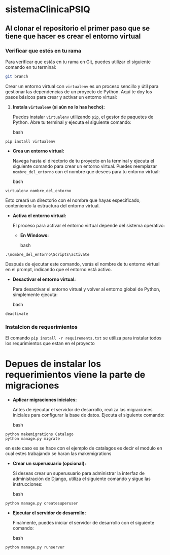 # sistemaClinicaPSIQ
 
## Al clonar el repositorio el primer paso que se tiene que hacer es crear el entorno virtual

### Verificar que estés en tu rama

Para verificar que estás en tu rama en Git, puedes utilizar el siguiente comando en tu terminal:

```bash
git branch
````
Crear un entorno virtual con `virtualenv` es un proceso sencillo y útil para gestionar las dependencias de un proyecto de Python. Aquí te doy los pasos básicos para crear y activar un entorno virtual:

1. **Instala `virtualenv` (si aún no lo has hecho):**
    
    Puedes instalar `virtualenv` utilizando `pip`, el gestor de paquetes de Python. Abre tu terminal y ejecuta el siguiente comando:
    
    bash
    

```
pip install virtualenv
```
    
- **Crea un entorno virtual:**
    
    Navega hasta el directorio de tu proyecto en la terminal y ejecuta el siguiente comando para crear un entorno virtual. Puedes reemplazar `nombre_del_entorno` con el nombre que desees para tu entorno virtual:
    
    bash
```
virtualenv nombre_del_entorno
```

    
Esto creará un directorio con el nombre que hayas especificado, conteniendo la estructura del entorno virtual.
    
- **Activa el entorno virtual:**
    
    El proceso para activar el entorno virtual depende del sistema operativo:
    
    - **En Windows:**
        
        bash
```
.\nombre_del_entorno\Scripts\activate
```
    
    
Después de ejecutar este comando, verás el nombre de tu entorno virtual en el prompt, indicando que el entorno está activo.
    
- **Desactivar el entorno virtual:**
    
    Para desactivar el entorno virtual y volver al entorno global de Python, simplemente ejecuta:
    
    bash
    

```bash
deactivate
```

### Instalcion de requerimientos 

El comando ``pip install -r requirements.txt`` se utiliza para instalar todos los requrimientos que estan en el proyecto

# Depues de instalar los requerimientos viene la parte de migraciones

- **Aplicar migraciones iniciales:**
    
    Antes de ejecutar el servidor de desarrollo, realiza las migraciones iniciales para configurar la base de datos. Ejecuta el siguiente comando:
    
    bash
    
```
python makemigrations Catalago
python manage.py migrate
```
en este caso es  se hace con el ejemplo de catalagos es decir el modulo en cual estes trabajando se haran las makemigrations
- **Crear un superusuario (opcional):**
    
    Si deseas crear un superusuario para administrar la interfaz de administración de Django, utiliza el siguiente comando y sigue las instrucciones:
    
    bash
    
```
python manage.py createsuperuser
```
    
- **Ejecutar el servidor de desarrollo:**
    
    Finalmente, puedes iniciar el servidor de desarrollo con el siguiente comando:
    
    bash
    

```bash
python manage.py runserver
```
